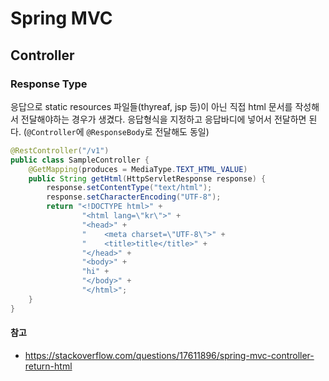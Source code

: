 # Spring MVC

## Controller

### Response Type

응답으로 static resources 파일들(thyreaf, jsp 등)이 아닌 직접 html 문서를 작성해서 전달해야하는 경우가 생겼다. 응답형식을 지정하고 응답바디에 넣어서 전달하면 된다. (`@Controller`에 `@ResponseBody`로 전달해도 동일)

```java
@RestController("/v1")
public class SampleController {
    @GetMapping(produces = MediaType.TEXT_HTML_VALUE)
    public String getHtml(HttpServletResponse response) {
        response.setContentType("text/html");
        response.setCharacterEncoding("UTF-8");
        return "<!DOCTYPE html>" +
                "<html lang=\"kr\">" +
                "<head>" +
                "    <meta charset=\"UTF-8\">" +
                "    <title>title</title>" +
                "</head>" +
                "<body>" +
                "hi" +
                "</body>" +
                "</html>";
    }
}
```

#### 참고

* https://stackoverflow.com/questions/17611896/spring-mvc-controller-return-html


